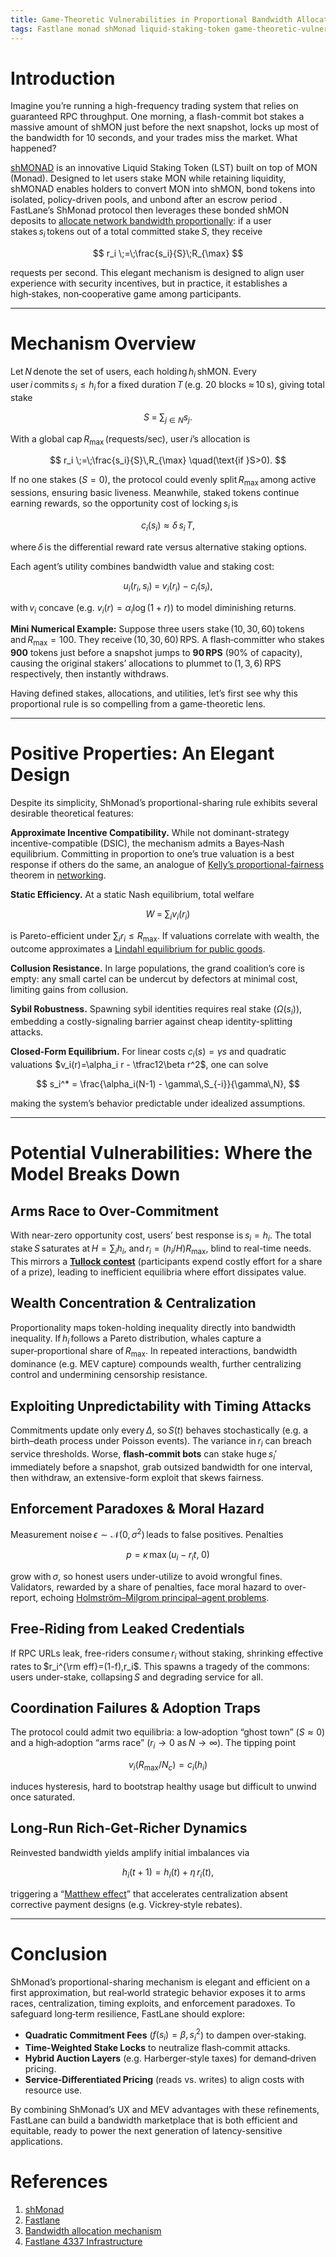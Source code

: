 ```yaml
---
title: Game-Theoretic Vulnerabilities in Proportional Bandwidth Allocation - A Formal Analysis of FastLane’s ShMonad Protocol
tags: Fastlane monad shMonad liquid-staking-token game-theoretic-vulnerabilities bandwidth-allocation-mechanism 
---
```



# Introduction

Imagine you’re running a high-frequency trading system that relies on guaranteed RPC throughput. One morning, a flash-commit bot stakes a massive amount of shMON just before the next snapshot, locks up most of the bandwidth for 10 seconds, and your trades miss the market. What happened?

[shMONAD](https://shmonad.xyz/) is an innovative Liquid Staking Token (LST) built on top of MON (Monad). Designed to let users stake MON while retaining liquidity, shMONAD enables holders to convert MON into shMON, bond tokens into isolated, policy-driven pools, and unbond after an escrow period . FastLane’s ShMonad protocol then leverages these bonded shMON deposits to [allocate network bandwidth proportionally](https://x.com/thogardpvp/status/1945533857937461670?s=46): if a user stakes $s_i$ tokens out of a total committed stake $S$, they receive

$$
r_i \;=\;\frac{s_i}{S}\;R_{\max}
$$

requests per second. This elegant mechanism is designed to align user experience with security incentives, but in practice, it establishes a high‑stakes, non‑cooperative game among participants.

---

# Mechanism Overview

Let $N$ denote the set of users, each holding $h_i$ shMON. Every user $i$ commits $s_i \le h_i$ for a fixed duration $T$ (e.g. 20 blocks ≈ 10 s), giving total stake

$$
S \;=\;\sum_{j\in N} s_j.
$$

With a global cap $R_{\max}$ (requests/sec), user $i$’s allocation is

$$
r_i \;=\;\frac{s_i}{S}\,R_{\max}
\quad(\text{if }S>0).
$$

If no one stakes ($S=0$), the protocol could evenly split $R_{\max}$ among active sessions, ensuring basic liveness. Meanwhile, staked tokens continue earning rewards, so the opportunity cost of locking $s_i$ is

$$
c_i(s_i)\approx \delta\,s_i\,T,
$$

where $\delta$ is the differential reward rate versus alternative staking options.

Each agent’s utility combines bandwidth value and staking cost:

$$
u_i(r_i, s_i) \;=\; v_i(r_i)\;-\;c_i(s_i),
$$

with $v_i$ concave (e.g. $v_i(r)=\alpha_i\log(1+r)$) to model diminishing returns.

**Mini Numerical Example:** Suppose three users stake $(10,30,60)$ tokens and $R_{\max}=100$. They receive $(10,30,60)$ RPS. A flash‑committer who stakes **900** tokens just before a snapshot jumps to **90 RPS** (90% of capacity), causing the original stakers’ allocations to plummet to $(1,3,6)$ RPS respectively, then instantly withdraws.

Having defined stakes, allocations, and utilities, let’s first see why this proportional rule is so compelling from a game-theoretic lens.

---

# Positive Properties: An Elegant Design

Despite its simplicity, ShMonad’s proportional-sharing rule exhibits several desirable theoretical features:

**Approximate Incentive Compatibility.** While not dominant-strategy incentive-compatible (DSIC), the mechanism admits a Bayes‑Nash equilibrium. Committing in proportion to one’s true valuation is a best response if others do the same, an analogue of [Kelly’s proportional-fairness](https://www.statslab.cam.ac.uk/~frank/rate.pdf) theorem in [networking](https://hal.science/hal-04240500/document).

**Static Efficiency.** At a static Nash equilibrium, total welfare

$$
W \;=\;\sum_i v_i(r_i)
$$

is Pareto-efficient under $\sum_i r_i \le R_{\max}$. If valuations correlate with wealth, the outcome approximates a [Lindahl equilibrium for public goods](https://arxiv.org/abs/2503.16414).

**Collusion Resistance.** In large populations, the grand coalition’s core is empty: any small cartel can be undercut by defectors at minimal cost, limiting gains from collusion.

**Sybil Robustness.** Spawning sybil identities requires real stake ($\Omega(s_i)$), embedding a costly-signaling barrier against cheap identity-splitting attacks.

**Closed-Form Equilibrium.** For linear costs $c_i(s)=\gamma s$ and quadratic valuations $v_i(r)=\alpha_i r - \tfrac12\beta r^2$, one can solve

$$
s_i^* = \frac{\alpha_i(N-1) - \gamma\,S_{-i}}{\gamma\,N},
$$

making the system’s behavior predictable under idealized assumptions.

---

# Potential Vulnerabilities: Where the Model Breaks Down

## Arms Race to Over‑Commitment
   With near-zero opportunity cost, users’ best response is $s_i = h_i$. The total stake $S$ saturates at $H = \sum_i h_i$, and $r_i = (h_i/H) R_{\max}$, blind to real-time needs. This mirrors a **[Tullock contest](https://wine2024.org/slides/AGT_Blockchains_Workshop/Ghosh.pdf)** (participants expend costly effort for a share of a prize), leading to inefficient equilibria where effort dissipates value.

## Wealth Concentration & Centralization
   Proportionality maps token-holding inequality directly into bandwidth inequality. If $h_i$ follows a Pareto distribution, whales capture a super‑proportional share of $R_{\max}$. In repeated interactions, bandwidth dominance (e.g. MEV capture) compounds wealth, further centralizing control and undermining censorship resistance.

## Exploiting Unpredictability with Timing Attacks
   Commitments update only every $\Delta$, so $S(t)$ behaves stochastically (e.g. a birth–death process under Poisson events). The variance in $r_i$ can breach service thresholds. Worse, **flash‑commit bots** can stake huge $s_i'$ immediately before a snapshot, grab outsized bandwidth for one interval, then withdraw, an extensive-form exploit that skews fairness.

## Enforcement Paradoxes & Moral Hazard
   Measurement noise $\epsilon\sim\mathcal{N}(0,\sigma^2)$ leads to false positives. Penalties

   $$
     p = \kappa\,\max\bigl(u_i - r_i t,\;0\bigr)
   $$

   grow with $\sigma$, so honest users under‑utilize to avoid wrongful fines. Validators, rewarded by a share of penalties, face moral hazard to over-report, echoing [Holmström–Milgrom principal–agent problems](https://web.stanford.edu/~milgrom/publishedarticles/Multitask%20Principal%20Agent.pdf).

## Free‑Riding from Leaked Credentials
   If RPC URLs leak, free-riders consume $r_i$ without staking, shrinking effective rates to $r_i^{\rm eff}=(1-f),r_i$. This spawns a tragedy of the commons: users under-stake, collapsing $S$ and degrading service for all.

## Coordination Failures & Adoption Traps
   The protocol could admit two equilibria: a low‑adoption “ghost town” ($S\approx0$) and a high‑adoption “arms race” ($r_i\to0$ as $N\to\infty$). The tipping point

   $$
     v_i\bigl(R_{\max}/N_c\bigr) = c_i(h_i)
   $$

   induces hysteresis, hard to bootstrap healthy usage but difficult to unwind once saturated.

## Long‑Run Rich‑Get‑Richer Dynamics
   Reinvested bandwidth yields amplify initial imbalances via

   $$
     h_i(t+1) = h_i(t) + \eta\,r_i(t),
   $$

   triggering a “[Matthew effect](https://pmc.ncbi.nlm.nih.gov/articles/PMC4233686/)” that accelerates centralization absent corrective payment designs (e.g. Vickrey‑style rebates).

---

# Conclusion 

ShMonad’s proportional-sharing mechanism is elegant and efficient on a first approximation, but real‑world strategic behavior exposes it to arms races, centralization, timing exploits, and enforcement paradoxes. To safeguard long‑term resilience, FastLane should explore:

* **Quadratic Commitment Fees** ($f(s_i)=\beta,s_i^2$) to dampen over‑staking.
* **Time‑Weighted Stake Locks** to neutralize flash‑commit attacks.
* **Hybrid Auction Layers** (e.g. Harberger‑style taxes) for demand‑driven pricing.
* **Service‑Differentiated Pricing** (reads vs. writes) to align costs with resource use.

By combining ShMonad’s UX and MEV advantages with these refinements, FastLane can build a bandwidth marketplace that is both efficient and equitable, ready to power the next generation of latency-sensitive applications.

# References
1. [shMonad](https://shmonad.xyz/)
2. [Fastlane](https://www.fastlane.xyz/)
3. [ Bandwidth allocation mechanism](https://x.com/thogardpvp/status/1945533857937461670?s=46)
4. [Fastlane 4337 Infrastructure](https://github.com/FastLane-Labs/4337-bundler-paymaster-script)